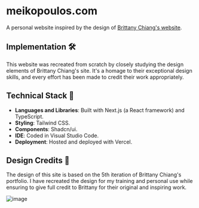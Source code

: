 # meikopoulos.com

A personal website inspired by the design of [Brittany Chiang's website](https://brittanychiang.com).  
## Implementation 🛠️

This website was recreated from scratch by closely studying the design elements of Brittany Chiang's site. It's a homage to their exceptional design skills, and every effort has been made to credit their work appropriately.

## Technical Stack 🧰

- **Languages and Libraries**: Built with Next.js (a React framework) and TypeScript.
- **Styling**: Tailwind CSS.
- **Components**: Shadcn/ui.
- **IDE**: Coded in Visual Studio Code.
- **Deployment**: Hosted and deployed with Vercel.

## Design Credits 🎨

The design of this site is based on the 5th iteration of Brittany Chiang's portfolio. I have recreated the design for my training and personal use while ensuring to give full credit to Brittany for their original and inspiring work.

![image](https://github.com/user-attachments/assets/931d7705-6369-45ba-afb4-590c2fe1d533)

